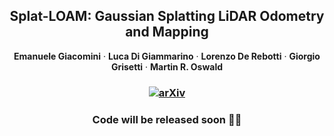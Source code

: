 <p align="center">
  <h2 align="center">Splat-LOAM: Gaussian Splatting LiDAR Odometry and Mapping</h2>
  <p align="center">
    <strong>Emanuele Giacomini</strong>
    ·
    <strong>Luca Di Giammarino</strong>
    ·
    <strong>Lorenzo De Rebotti</strong>
    ·
    <strong>Giorgio Grisetti</strong>
    ·
    <strong>Martin R. Oswald</strong>
  </p>
</p>
<h3 align="center">
  
[![arXiv](https://img.shields.io/badge/arXiv-2503.17491-b31b1b.svg)](https://arxiv.org/abs/2503.17491)
<p align="center">
  <h3 align="center">Code will be released soon 👷‍♂️</h3>
</p>
